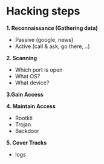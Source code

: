 Hacking steps
=============

<b> 1. Reconnaissance (Gathering data) </b>
  - Passive (google, news)
  - Active (call & ask, go there, ..)

<b> 2. Scanning </b>
  - Which port is open
  - What OS?
  - What device?
    
<b> 3.Gain Access </b>

<b> 4. Maintain Access </b>
  - Rootkit
  - Trojan
  - Backdoor

<b> 5. Cover Tracks </b>
  - logs
